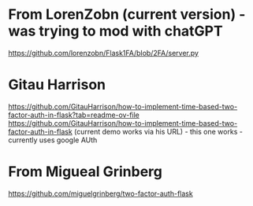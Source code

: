 # From LorenZobn (current version) - was trying to mod with chatGPT 

https://github.com/lorenzobn/Flask1FA/blob/2FA/server.py 

# Gitau Harrison 

https://github.com/GitauHarrison/how-to-implement-time-based-two-factor-auth-in-flask?tab=readme-ov-file 
https://github.com/GitauHarrison/how-to-implement-time-based-two-factor-auth-in-flask (current demo works via his URL)
    - this one works
    - currently uses google AUth 

# From Migueal Grinberg 

https://github.com/miguelgrinberg/two-factor-auth-flask 

